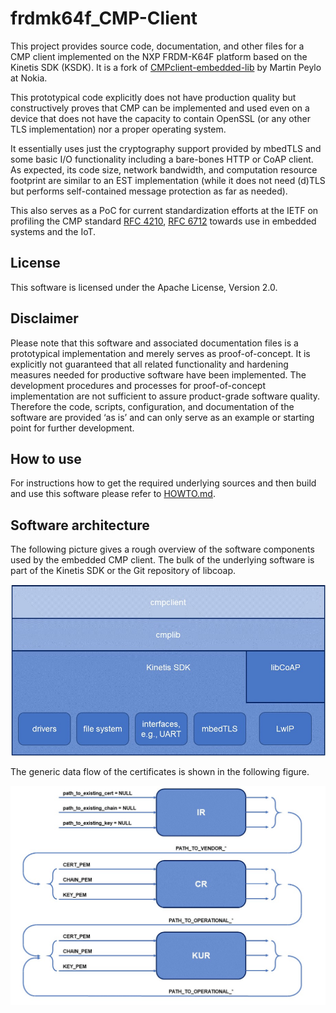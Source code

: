 <!--Copyright (c) 2019 Siemens AG

Licensed under the Apache License, Version 2.0

SPDX-License-Identifier: Apache-2.0-->

# frdmk64f_CMP-Client

This project provides source code, documentation, and other files for a CMP client
implemented on the NXP FRDM-K64F platform based on the Kinetis SDK (KSDK).
It is a fork of [CMPclient-embedded-lib](https://github.com/nokia/CMPclient-embedded-lib) by Martin Peylo at Nokia.

This prototypical code explicitly does not have production quality
but constructively proves that CMP can be implemented and used
even on a device that does not have the capacity to contain OpenSSL
(or any other TLS implementation) nor a proper operating system.

It essentially uses just the cryptography support provided by mbedTLS
and some basic I/O functionality including a bare-bones HTTP or CoAP client.
As expected, its code size, network bandwidth, and computation resource
footprint are similar to an EST implementation (while it does not need (d)TLS
but performs self-contained message protection as far as needed).

This also serves as a PoC for current standardization efforts at the IETF
on profiling the CMP standard [RFC 4210](https://tools.ietf.org/html/rfc4210),
[RFC 6712](https://tools.ietf.org/html/rfc6712)
towards use in embedded systems and the IoT.

## License

This software is licensed under the Apache License, Version 2.0.

## Disclaimer

Please note that this software and associated documentation files is a prototypical
implementation and merely serves as proof-of-concept.
It is explicitly not guaranteed that all related functionality and hardening measures
needed for productive software have been implemented.
The development procedures and processes for proof-of-concept implementation are
not sufficient to assure product-grade software quality. Therefore the code, scripts,
configuration, and documentation of the software are provided ‘as is’
and can only serve as an example or starting point for further development.

## How to use

For instructions how to get the required underlying sources
and then build and use this software
please refer to [HOWTO.md](/cmp_doc/HOWTO.md).

## Software architecture

The following picture gives a rough overview of the software components used by the embedded CMP client.
The bulk of the underlying software is part of the Kinetis SDK or the Git repository of libcoap.

![SW architecture](/cmp_doc/sw_architecture.jpg)

The generic data flow of the certificates is shown in the following figure.

![Certificate flow](/cmp_doc/certificate_flow.jpg)
